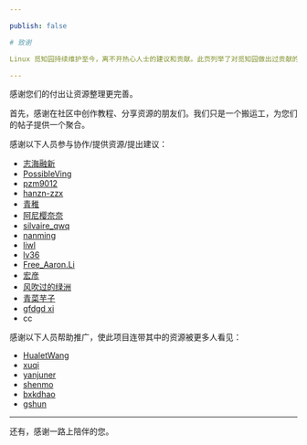 ```yaml
---

publish: false

# 致谢

Linux 觅知园持续维护至今，离不开热心人士的建议和贡献。此页列举了对觅知园做出过贡献的人员，排名不分先后。若有遗漏请见谅，请联系我们进行添加。

---
```


感谢您们的付出让资源整理更完善。

首先，感谢在社区中创作教程、分享资源的朋友们。我们只是一个搬运工，为您们的帖子提供一个聚合。

感谢以下人员参与协作/提供资源/提出建议：
- [志海融新](https://github.com/Zen-Harmony)
- [PossibleVing](https://bbs.deepin.org/user/225373)
- [pzm9012](https://github.com/pzm9012)
- [hanzn-zzx](https://github.com/hanzn-zzx)
- [青稚](https://github.com/Linux-qitong)
- [阿尼樱奈奈](https://github.com/Aninana)
- [silvaire_qwq](https://github.com/silvaire-qwq)
- [nanming](https://bbs.deepin.org/user/239615)
- [liwl](https://bbs.deepin.org/user/160805)
- [lv36](https://bbs.deepin.org/user/227371)
- [Free_Aaron.Li](https://bbs.deepin.org/user/280809)
- [宏彦](https://bbs.deepin.org/user/301917)
- [风吹过的绿洲](https://bbs.deepin.org/user/41719)
- [青菜芋子](https://loafing.cn/)
- [gfdgd xi](http://www.gfdgdxi.top/)
- cc

感谢以下人员帮助推广，使此项目连带其中的资源被更多人看见：
- [HualetWang](https://bbs.deepin.org/user/31012)
- [xuqi](https://bbs.deepin.org/user/283437)
- [yanjuner](https://bbs.deepin.org/user/298795)
- [shenmo](https://blog.shenmo.tech)
- [bxkdhao](http://bbs.chinauos.com/user/307736)
- [gshun](https://bbs.deepin.org/user/207084)
---
还有，感谢一路上陪伴的您。
